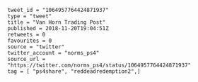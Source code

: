 ```
tweet_id = "1064957764424871937"
type = "tweet"
title = "Van Horn Trading Post"
published = 2018-11-20T19:04:51Z
retweets = 0
favourites = 0
source = "twitter"
twitter_account = "norms_ps4"
source_url = "https://twitter.com/norms_ps4/status/1064957764424871937"
tag = [ "ps4share", "reddeadredemption2",]
```

<p class='image'><img src='https://mnf.m17s.net/2018/11/20/Dsd9cNZXQAAIOzF.jpg' alt=''></p>

